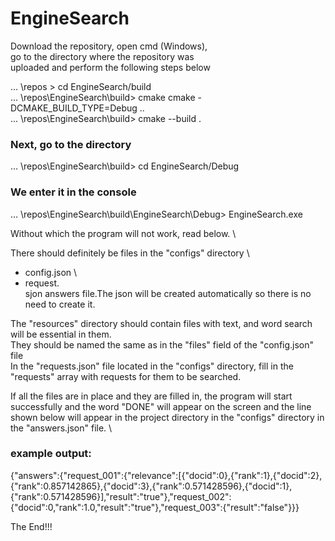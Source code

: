 # EngineSearch

Download the repository, open cmd (Windows), \
go to the directory where the repository was  \
uploaded and perform the following steps below 

... \repos > cd EngineSearch/build \
... \repos\EngineSearch\build> cmake cmake -DCMAKE_BUILD_TYPE=Debug .. \
... \repos\EngineSearch\build> cmake --build . 

### Next, go to the directory 
... \repos\EngineSearch\build> cd EngineSearch/Debug 
### We enter it in the console 
... \repos\EngineSearch\build\EngineSearch\Debug> EngineSearch.exe 

Without which the program will not work, read below. \

There should definitely be files in the "configs" directory \
- config.json \
- request. \
sjon answers file.The json will be created automatically so there is no need to create it.

The "resources" directory should contain files with text, and word search will be essential in them. \
They should be named the same as in the "files" field of the "config.json" file \
In the "requests.json" file located in the "configs" directory, fill in the "requests" array with requests for them to be searched.


If all the files are in place and they are filled in, the program will start successfully and the word "DONE" will appear on the screen and the line shown below will appear in the project directory in the "configs" directory in the "answers.json" file. \

### example output: 
{"answers":{"request_001":{"relevance":[{"docid":0},{"rank":1},{"docid":2},{"rank":0.857142865},{"docid":3},{"rank":0.571428596},{"docid":1},{"rank":0.571428596}],"result":"true"},"request_002":{"docid":0,"rank":1.0,"result":"true"},"request_003":{"result":"false"}}}

The End!!!